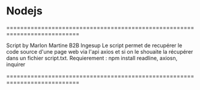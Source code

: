 # Nodejs
===========================================================================

Script by Marlon Martine B2B Ingesup
Le script permet de recupérer le code source d'une page web via l'api axios
et si on le shouaite la récupérer dans un fichier script.txt.
Requierement : npm install readline, axiosn, inquirer

===========================================================================
